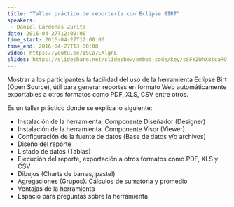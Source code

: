 ```yaml
---
title: "Taller práctico de reportería con Eclipse BIRT"
speakers:
 - Daniel Cárdenas Zurita
date: 2016-04-27T12:00:00
time_start: 2016-04-27T12:00:00
time_end: 2016-04-27T13:00:00
video: https://youtu.be/ISCa7EXlgnE
slides: https://slideshare.net/slideshow/embed_code/key/sSFYZWhX8tcaRO
---
```


Mostrar a los participantes la facilidad del uso de la herramienta Eclipse Birt (Open Source), útil para generar reportes en formato Web automáticamente exportables a otros formatos como PDF, XLS, CSV entre otros.

Es un taller práctico donde se explica lo siguiente:

- Instalación de la herramienta. Componente Diseñador (Designer)
- Instalación de la herramienta. Componente Visor (Viewer)
- Configuración de la fuente de datos (Base de datos y/o archivos) 
- Diseño del reporte
- Listado de datos (Tablas)
- Ejecución del reporte, exportación a otros formatos como PDF, XLS y CSV
- Dibujos (Charts de barras, pastel)
- Agregaciones (Grupos). Cálculos de sumatoria y promedio
- Ventajas de la herramienta
- Espacio para preguntas sobre la herramienta